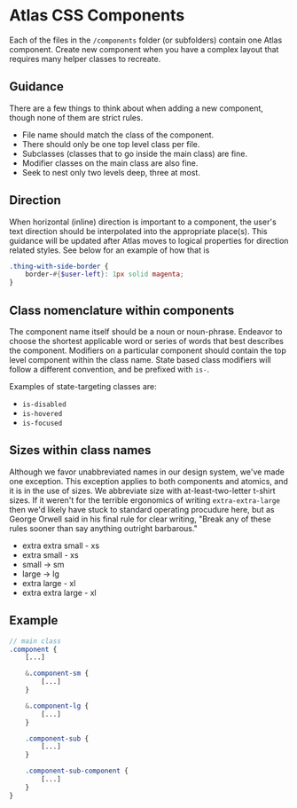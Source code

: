 # Atlas CSS Components

Each of the files in the `/components` folder (or subfolders) contain one Atlas component. Create new component when you have a complex layout that requires many helper classes to recreate.

## Guidance

There are a few things to think about when adding a new component, though none of them are strict rules.

- File name should match the class of the component.
- There should only be one top level class per file.
- Subclasses (classes that to go inside the main class) are fine.
- Modifier classes on the main class are also fine.
- Seek to nest only two levels deep, three at most.

## Direction

When horizontal (inline) direction is important to a component, the user's text direction should be interpolated into the appropriate place(s). This guidance will be updated after Atlas moves to logical properties for direction related styles. See below for an example of how that is

```scss
.thing-with-side-border {
	border-#{$user-left}: 1px solid magenta;
}
```

## Class nomenclature within components

The component name itself should be a noun or noun-phrase. Endeavor to choose the shortest applicable word or series of words that best describes the component. Modifiers on a particular component should contain the top level component within the class name. State based class modifiers will follow a different convention, and be prefixed with `is-`.

Examples of state-targeting classes are:

- `is-disabled`
- `is-hovered`
- `is-focused`

## Sizes within class names

Although we favor unabbreviated names in our design system, we've made one exception. This exception applies to both components and atomics, and it is in the use of sizes. We abbreviate size with at-least-two-letter t-shirt sizes. If it weren't for the terrible ergonomics of writing `extra-extra-large` then we'd likely have stuck to standard operating procudure here, but as George Orwell said in his final rule for clear writing, "Break any of these rules sooner than say anything outright barbarous."

- extra extra small - xs
- extra small - xs
- small -> sm
- large -> lg
- extra large - xl
- extra extra large - xl

## Example

```scss
// main class
.component {
	[...]

	&.component-sm {
		[...]
	}

	&.component-lg {
		[...]
	}

	.component-sub {
		[...]
	}

	.component-sub-component {
		[...]
	}
}
```
